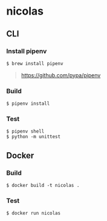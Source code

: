 # nicolas

## CLI

### Install pipenv

```bash
$ brew install pipenv
```

> https://github.com/pypa/pipenv

### Build

```
$ pipenv install
```

### Test

```
$ pipenv shell
$ python -m unittest
```

## Docker

### Build

```
$ docker build -t nicolas .
```

### Test

```
$ docker run nicolas
```
